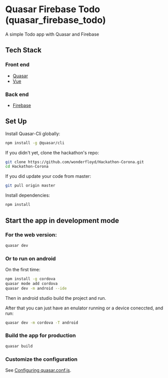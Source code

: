 # Quasar Firebase Todo (quasar_firebase_todo)

A simple Todo app with Quasar and Firebase

## Tech Stack
### Front end
- [Quasar]()
- [Vue]()

### Back end
- [Firebase]()

## Set Up
Install Quasar-Cli globally:
```bash
npm install -g @quasar/cli
```

If you didn't yet, clone the hackathon's repo:
```bash
git clone https://github.com/wonderfloyd/Hackathon-Corona.git
cd Hackathon-Corona
```

If you did update your code from master:
```bash
git pull origin master
```

Install dependencies:
```bash
npm install
```

## Start the app in development mode
### For the web version:
```bash
quasar dev
```

### Or to run on android
On the first time:

```bash
npm install -g cordova
quasar mode add cordova
quasar dev -m android --ide
```

Then in android studio build the project and run.   
   
After that you can just have an enulator running or a device coneccted, and run:
```bash
quasar dev -m cordova -T android
```

### Build the app for production
```bash
quasar build
```

### Customize the configuration
See [Configuring quasar.conf.js](https://quasar.dev/quasar-cli/quasar-conf-js).
